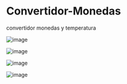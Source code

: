 # Convertidor-Monedas
convertidor monedas y temperatura

![image](https://user-images.githubusercontent.com/122173642/223597757-e0f4983a-9ce9-4dc5-b15c-dfce87e53a02.png)

![image](https://user-images.githubusercontent.com/122173642/223598294-451c6f46-f051-4d14-ab60-231da445fc7d.png)

![image](https://user-images.githubusercontent.com/122173642/223598063-b907d54b-62e8-4d30-a7cd-2df6cc0cd4c0.png)

![image](https://user-images.githubusercontent.com/122173642/223598329-001bc7de-3e10-49ea-aec7-4a36da5f26e0.png)


